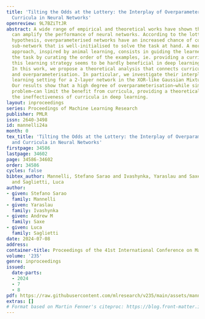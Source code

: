 ```yaml
---
title: 'Tilting the Odds at the Lottery: the Interplay of Overparameterisation and
  Curricula in Neural Networks'
openreview: 9L7BZiTtJR
abstract: A wide range of empirical and theoretical works have shown that overparameterisation
  can amplify the performance of neural networks. According to the lottery ticket
  hypothesis, overparameterised networks have an increased chance of containing a
  sub-network that is well-initialised to solve the task at hand. A more parsimonious
  approach, inspired by animal learning, consists in guiding the learner towards solving
  the task by curating the order of the examples, ie. providing a curriculum. However,
  this learning strategy seems to be hardly beneficial in deep learning applications.
  In this work, we propose a theoretical analysis that connects curriculum learning
  and overparameterisation. In particular, we investigate their interplay in the online
  learning setting for a 2-layer network in the XOR-like Gaussian Mixture problem.
  Our results show that a high degree of overparameterisation—while simplifying the
  problem—can limit the benefit from curricula, providing a theoretical account of
  the ineffectiveness of curricula in deep learning.
layout: inproceedings
series: Proceedings of Machine Learning Research
publisher: PMLR
issn: 2640-3498
id: mannelli24a
month: 0
tex_title: 'Tilting the Odds at the Lottery: the Interplay of Overparameterisation
  and Curricula in Neural Networks'
firstpage: 34586
lastpage: 34602
page: 34586-34602
order: 34586
cycles: false
bibtex_author: Mannelli, Stefano Sarao and Ivashynka, Yaraslau and Saxe, Andrew M
  and Saglietti, Luca
author:
- given: Stefano Sarao
  family: Mannelli
- given: Yaraslau
  family: Ivashynka
- given: Andrew M
  family: Saxe
- given: Luca
  family: Saglietti
date: 2024-07-08
address:
container-title: Proceedings of the 41st International Conference on Machine Learning
volume: '235'
genre: inproceedings
issued:
  date-parts:
  - 2024
  - 7
  - 8
pdf: https://raw.githubusercontent.com/mlresearch/v235/main/assets/mannelli24a/mannelli24a.pdf
extras: []
# Format based on Martin Fenner's citeproc: https://blog.front-matter.io/posts/citeproc-yaml-for-bibliographies/
---
```

